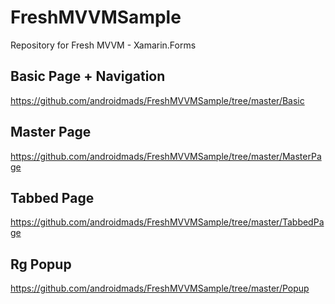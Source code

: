 # FreshMVVMSample
Repository for Fresh MVVM - Xamarin.Forms

## Basic Page + Navigation
https://github.com/androidmads/FreshMVVMSample/tree/master/Basic

## Master Page
https://github.com/androidmads/FreshMVVMSample/tree/master/MasterPage

## Tabbed Page
https://github.com/androidmads/FreshMVVMSample/tree/master/TabbedPage

## Rg Popup
https://github.com/androidmads/FreshMVVMSample/tree/master/Popup
